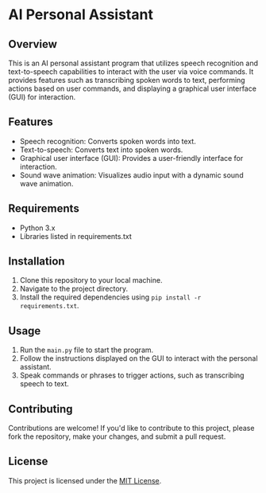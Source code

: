 # AI Personal Assistant

## Overview
This is an AI personal assistant program that utilizes speech recognition and text-to-speech capabilities to interact with the user via voice commands. It provides features such as transcribing spoken words to text, performing actions based on user commands, and displaying a graphical user interface (GUI) for interaction.

## Features
- Speech recognition: Converts spoken words into text.
- Text-to-speech: Converts text into spoken words.
- Graphical user interface (GUI): Provides a user-friendly interface for interaction.
- Sound wave animation: Visualizes audio input with a dynamic sound wave animation.

## Requirements
- Python 3.x
- Libraries listed in requirements.txt

## Installation
1. Clone this repository to your local machine.
2. Navigate to the project directory.
3. Install the required dependencies using `pip install -r requirements.txt`.

## Usage
1. Run the `main.py` file to start the program.
2. Follow the instructions displayed on the GUI to interact with the personal assistant.
3. Speak commands or phrases to trigger actions, such as transcribing speech to text.

## Contributing
Contributions are welcome! If you'd like to contribute to this project, please fork the repository, make your changes, and submit a pull request.

## License
This project is licensed under the [MIT License](LICENSE).
